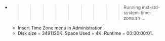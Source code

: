 * >>>>>>>>> Running inst-std-system-time-zone.sh ...
  * Insert Time Zone menu in Administration.
  * Disk size = 3491120K. Space Used = 4K. Runtime = 00:00:00:01.
